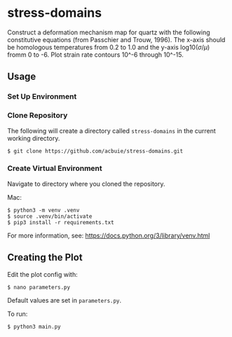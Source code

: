 # stress-domains

Construct a deformation mechanism map for quartz with the following constitutive equations (from Passchier and Trouw, 1996).  The x-axis should be homologous temperatures from 0.2 to 1.0 and the y-axis log10($\sigma$/$\mu$) fromm 0 to -6.  Plot strain rate contours 10^-6 through 10^-15. 

## Usage

### Set Up Environment

### Clone Repository

The following will create a directory called `stress-domains` in the current working directory.

```shell
$ git clone https://github.com/acbuie/stress-domains.git
```

### Create Virtual Environment

Navigate to directory where you cloned the repository. 

Mac: 
```shell
$ python3 -m venv .venv
$ source .venv/bin/activate
$ pip3 install -r requirements.txt
```

For more information, see: https://docs.python.org/3/library/venv.html

## Creating the Plot

Edit the plot config with: 

```shell
$ nano parameters.py
```

Default values are set in `parameters.py`. 

To run:

```shell
$ python3 main.py
```